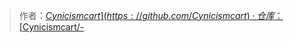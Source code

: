 <!-- 可粘贴到 README 顶部或底部 -->
> 作者：[$Cynicismcart](https://github.com/Cynicismcart) · 仓库：[$Cynicismcart/-](https://github.com/Cynicismcart/-)
